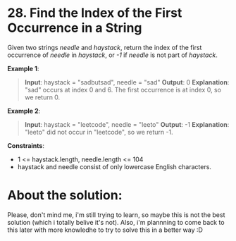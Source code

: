# 28. Find the Index of the First Occurrence in a String


Given two strings _needle_ and _haystack_, return the index of the first occurrence of _needle_ in _haystack_, or _-1_ if _needle_ is not part of _haystack_.

 

__Example 1__:

> __Input__: haystack = "sadbutsad", needle = "sad"
> __Output__: 0
> __Explanation__: "sad" occurs at index 0 and 6.
The first occurrence is at index 0, so we return 0.

__Example 2__:

> __Input__: haystack = "leetcode", needle = "leeto"
> __Output__: -1
> __Explanation__: "leeto" did not occur in "leetcode", so we return -1.

 

__Constraints__:

- 1 <= haystack.length, needle.length <= 104
- haystack and needle consist of only lowercase English characters.

# About the solution: 
Please, don't mind me, i'm still trying to learn, so maybe this is not the best solution (which i totally belive it's not). Also, i'm plannning to come back to this later with more knowledhe to try to solve this in a better way :D